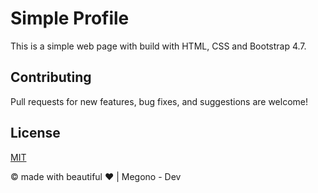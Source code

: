# Simple Profile

This is a simple web page with build with HTML, CSS and Bootstrap 4.7.

## Contributing

Pull requests for new features, bug fixes, and suggestions are welcome!

## License

[MIT](https://github.com/nishanths/license/blob/master/LICENSE)

&copy; made with beautiful ❤️ | Megono - Dev